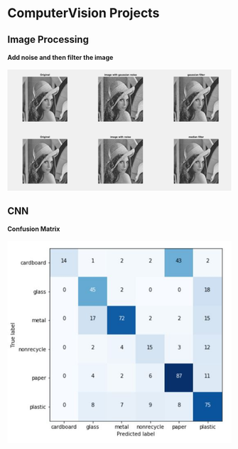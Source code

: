 # ComputerVision Projects

## Image Processing
#### Add noise and then filter the image
![Filter](ImageProcessing/q4.PNG)

## CNN
#### Confusion Matrix

![Confusion_matrix](TrashCNN/Result/MobileCM.JPG)
